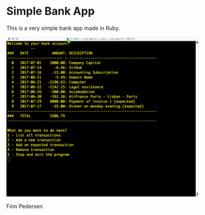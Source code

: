 # Simple Bank App

This is a very simple bank app made in Ruby.

![alt text](https://github.com/finnpedersenkazes/bank/blob/master/screenshot.jpeg "User Interface")

Finn Pedersen
